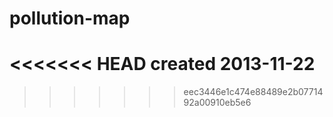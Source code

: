 pollution-map
=============
<<<<<<< HEAD
created 2013-11-22
=======
>>>>>>> eec3446e1c474e88489e2b0771492a00910eb5e6
